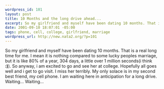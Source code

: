 ```yaml
--- 
wordpress_id: 101
layout: post
title: 10 Months and the long drive ahead...
excerpt: So my girlfriend and myself have been dating 10 months. That is a real long time for me. I mean it is nothing compared to some lucky peoples marriage, but it is like 80% of a year, 304 days, a little over 1 million seconds(i think :)). So anyway, i am excited to go and see her at college. Hopefully all goes well and i get to go visit. I miss her terribly. My only solace is in my second bes...
date: 2001-09-10 18:07:01 -05:00
tags: phone, cell, college, girlfriend, marriage
wordpress_url: http://new.nata2.org/?p=101
---
```

So my girlfriend and myself have been dating 10 months. That is a real long time for me. I mean it is nothing compared to some lucky peoples marriage, but it is like 80% of a year, 304 days, a little over 1 million seconds(i think <b>:)</b>). So anyway, i am excited to go and see her at college. Hopefully all goes well and i get to go visit. I miss her terribly. My only solace is in my second best friend, my cell phone. I am waiting here in anticipation for a long drive. Waiting... Waiting...
